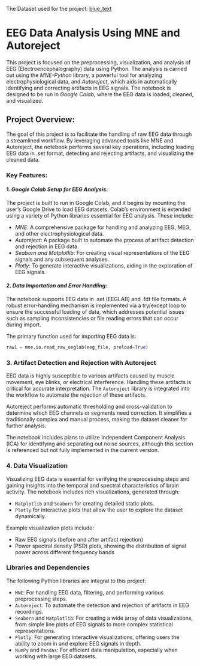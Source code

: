 The Dataset used for the project: [blue_text](10.3389/fnhum.2024.1304311)

# EEG Data Analysis Using MNE and Autoreject

This project is focused on the preprocessing, visualization, and analysis of EEG (Electroencephalography) data using Python. The analysis is carried out using the *MNE-Python* library, a powerful tool for analyzing electrophysiological data, and *Autoreject*, which aids in automatically identifying and correcting artifacts in EEG signals. The notebook is designed to be run in *Google Colab*, where the EEG data is loaded, cleaned, and visualized.

## Project Overview:
The goal of this project is to facilitate the handling of raw EEG data through a streamlined workflow. By leveraging advanced tools like MNE and Autoreject, the notebook performs several key operations, including loading EEG data in .set format, detecting and rejecting artifacts, and visualizing the cleaned data.

### Key Features:
#### 1. *Google Colab Setup for EEG Analysis:*
The project is built to run in Google Colab, and it begins by mounting the user’s Google Drive to load EEG datasets. Colab’s environment is extended using a variety of Python libraries essential for EEG analysis. These include:
   - *MNE*: A comprehensive package for handling and analyzing EEG, MEG, and other electrophysiological data.
   - *Autoreject*: A package built to automate the process of artifact detection and rejection in EEG data.
   - *Seaborn and Matplotlib*: For creating visual representations of the EEG signals and any subsequent analyses.
   - *Plotly*: To generate interactive visualizations, aiding in the exploration of EEG signals.

#### 2. *Data Importation and Error Handling:*
The notebook supports EEG data in .set (EEGLAB) and .fdt file formats. A robust error-handling mechanism is implemented via a try/except loop to ensure the successful loading of data, which addresses potential issues such as sampling inconsistencies or file reading errors that can occur during import.

The primary function used for importing EEG data is:
```python
raw1 = mne.io.read_raw_eeglab(eeg_file, preload=True)
```
### 3. Artifact Detection and Rejection with Autoreject
EEG data is highly susceptible to various artifacts caused by muscle movement, eye blinks, or electrical interference. Handling these artifacts is critical for accurate interpretation. The `Autoreject` library is integrated into the workflow to automate the rejection of these artifacts.

Autoreject performs automatic thresholding and cross-validation to determine which EEG channels or segments need correction. It simplifies a traditionally complex and manual process, making the dataset cleaner for further analysis.

The notebook includes plans to utilize Independent Component Analysis (ICA) for identifying and separating out noise sources, although this section is referenced but not fully implemented in the current version.

### 4. Data Visualization
Visualizing EEG data is essential for verifying the preprocessing steps and gaining insights into the temporal and spectral characteristics of brain activity. The notebook includes rich visualizations, generated through:

- `Matplotlib` and `Seaborn` for creating detailed static plots.
- `Plotly` for interactive plots that allow the user to explore the dataset dynamically.

Example visualization plots include:
- Raw EEG signals (before and after artifact rejection)
- Power spectral density (PSD) plots, showing the distribution of signal power across different frequency bands

### Libraries and Dependencies
The following Python libraries are integral to this project:

- `MNE`: For handling EEG data, filtering, and performing various preprocessing steps.
- `Autoreject`: To automate the detection and rejection of artifacts in EEG recordings.
- `Seaborn` and `Matplotlib`: For creating a wide array of data visualizations, from simple line plots of EEG signals to more complex statistical representations.
- `Plotly`: For generating interactive visualizations, offering users the ability to zoom in and explore EEG signals in depth.
- `NumPy` and `Pandas`: For efficient data manipulation, especially when working with large EEG datasets.

